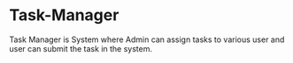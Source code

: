 # Task-Manager
Task Manager is System where Admin can assign tasks to various user and user can submit the task in the system.
